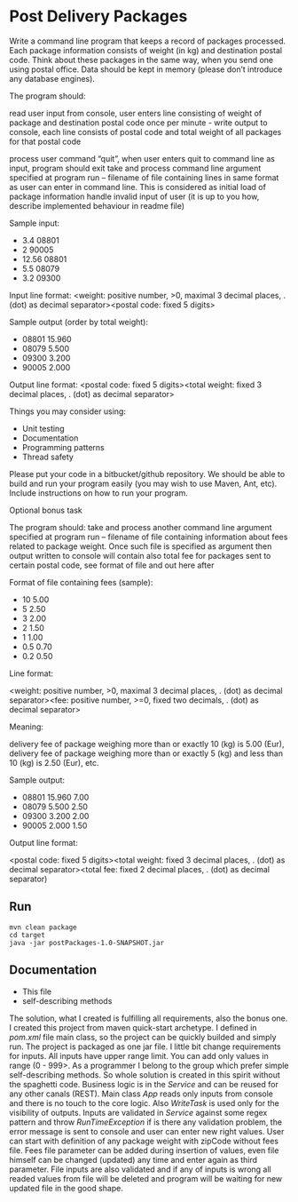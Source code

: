 # Post Delivery Packages
Write a command line program that keeps a record of packages processed. Each package information consists of weight (in kg) and destination postal code. Think about these packages in the same way, when you send one using postal office. Data should be kept in memory (please don’t introduce any database engines). 

The program should:

read user input from console, user enters line consisting of weight of package and destination postal code
once per minute - write output to console, each line consists of postal code and total weight of all packages for that postal code

process user command “quit”, when user enters quit to command line as input, program should exit
take and process command line argument specified at program run – filename of file containing lines in same format as user can enter in command line. This is considered as initial load of package information
handle invalid input of user (it is up to you how, describe implemented behaviour in readme file)

Sample input: 

* 3.4 08801
* 2 90005
* 12.56 08801
* 5.5 08079 
* 3.2 09300

Input line format:
<weight: positive number, >0, maximal 3 decimal places, . (dot) as decimal separator><space><postal code: fixed 5 digits> 

Sample output (order by total weight): 

* 08801 15.960
* 08079 5.500
* 09300 3.200
* 90005 2.000

 Output line format:
<postal code: fixed 5 digits><space><total weight: fixed 3 decimal places, . (dot) as decimal separator>

Things you may consider using: 

* Unit testing 
* Documentation 
* Programming patterns 
* Thread safety 

 Please put your code in a bitbucket/github repository. We should be able to build and run your program easily (you may wish to use Maven, Ant, etc). Include instructions on how to run your program. 

 

Optional bonus task

The program should:
take and process another command line argument specified at program run – filename of file containing information about fees related to package weight. Once such file is specified as argument then output written to console will contain also total fee for packages sent to certain postal code, see format of file and out here after

Format of file containing fees (sample):

* 10 5.00
* 5 2.50
* 3 2.00
* 2 1.50
* 1 1.00
* 0.5 0.70
* 0.2 0.50

Line format:

<weight: positive number, >0, maximal 3 decimal places, . (dot) as decimal separator><space><fee: positive number, >=0, fixed two decimals, . (dot) as decimal separator> 

Meaning:

delivery fee of package weighing more than or exactly 10 (kg) is 5.00 (Eur),
delivery fee of package weighing more than or exactly 5 (kg) and less than 10 (kg) is 2.50 (Eur), etc.

 

Sample output: 

* 08801 15.960 7.00
* 08079 5.500 2.50
* 09300 3.200 2.00
* 90005 2.000 1.50

Output line format:

<postal code: fixed 5 digits><space><total weight: fixed 3 decimal places, . (dot) as decimal separator><space><total fee: fixed 2 decimal places, . (dot) as decimal separator)

## Run
    mvn clean package
    cd target
    java -jar postPackages-1.0-SNAPSHOT.jar
## Documentation
* This file
* self-describing methods

The solution, what I created is fulfilling all requirements, also the bonus one. I created this project from maven quick-start archetype. I defined in *pom.xml* file main class, so the project can be quickly builded and simply run. The project is packaged as one jar file. I little bit change requirements for inputs. All inputs have upper range limit. You can add only values in range (0 - 999>. As a programmer I belong to the group which prefer simple self-describing methods. So whole solution is created in this spirit without the spaghetti code. Business logic is in the *Service* and can be reused for any other canals (REST). Main class *App* reads only inputs from console and there is no touch to the core logic. Also *WriteTask* is used only for the visibility of outputs. Inputs are validated in *Service* against some regex pattern and throw *RunTimeException* if is there any validation problem, the error message is sent to console and user can enter new right values. User can start with definition of any package weight with zipCode without fees file.  Fees file parameter can be added during insertion of values, even file himself can be changed (updated) any time and enter again as third parameter. File inputs are also validated and if any of inputs is wrong all readed values from file will be deleted and program will be waiting for new updated file in the good shape. 
